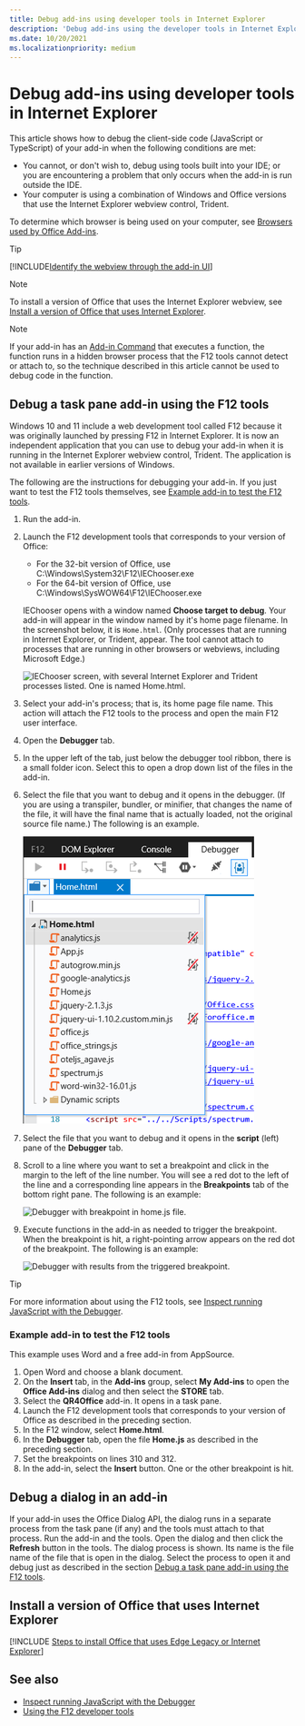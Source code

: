 ```yaml
---
title: Debug add-ins using developer tools in Internet Explorer
description: 'Debug add-ins using the developer tools in Internet Explorer'
ms.date: 10/20/2021
ms.localizationpriority: medium
---
```


# Debug add-ins using developer tools in Internet Explorer

This article shows how to debug the client-side code (JavaScript or TypeScript) of your add-in when the following conditions are met:

- You cannot, or don't wish to, debug using tools built into your IDE; or you are encountering a problem that only occurs when the add-in is run outside the IDE.
- Your computer is using a combination of Windows and Office versions that use the Internet Explorer webview control, Trident.

To determine which browser is being used on your computer, see [Browsers used by Office Add-ins](../concepts/browsers-used-by-office-web-add-ins.md).

> [!TIP]
> [!INCLUDE[Identify the webview through the add-in UI](../includes/identify-webview-in-ui.md)]

> [!NOTE]
> To install a version of Office that uses the Internet Explorer webview, see [Install a version of Office that uses Internet Explorer](#install-a-version-of-office-that-uses-internet-explorer).

> [!NOTE]
> If your add-in has an [Add-in Command](../design/add-in-commands.md) that executes a function, the function runs in a hidden browser process that the F12 tools cannot detect or attach to, so the technique described in this article cannot be used to debug code in the function.

## Debug a task pane add-in using the F12 tools

Windows 10 and 11 include a web development tool called F12 because it was originally launched by pressing F12 in Internet Explorer. It is now an independent application that you can use to debug your add-in when it is running in the Internet Explorer webview control, Trident. The application is not available in earlier versions of Windows.

The following are the instructions for debugging your add-in. If you just want to test the F12 tools themselves, see [Example add-in to test the F12 tools](example-add-in-to-test-the-f12-tools).

1. Run the add-in.
2. Launch the F12 development tools that corresponds to your version of Office:

   - For the 32-bit version of Office, use C:\Windows\System32\F12\IEChooser.exe
   - For the 64-bit version of Office, use C:\Windows\SysWOW64\F12\IEChooser.exe

   IEChooser opens with a window named **Choose target to debug**. Your add-in will appear in the window named by it's home page filename. In the screenshot below, it is `Home.html`. (Only processes that are running in Internet Explorer, or Trident, appear. The tool cannot attach to processes that are running in other browsers or webviews, including Microsoft Edge.)

   ![IEChooser screen, with several Internet Explorer and Trident processes listed. One is named Home.html.](../images/choose-target-to-debug.png)

3. Select your add-in's process; that is, its home page file name. This action will attach the F12 tools to the process and open the main F12 user interface.
4. Open the **Debugger** tab.
5. In the upper left of the tab, just below the debugger tool ribbon, there is a small folder icon. Select this to open a drop down list of the files in the add-in.
6. Select the file that you want to debug and it opens in the debugger. (If you are using a transpiler, bundler, or minifier, that changes the name of the file, it will have the final name that is actually loaded, not the original source file name.) The following is an example.

    ![Screenshot of upper left corner of debugger tab with a folder drop down open and a list of files. ](../images/f12-file-dropdown.png)

7. Select the file that you want to debug and it opens in the **script** (left) pane of the **Debugger** tab.
8. Scroll to a line where you want to set a breakpoint and click in the margin to the left of the line number. You will see a red dot to the left of the line and a corresponding line appears in the **Breakpoints** tab of the bottom right pane. The following is an example:

    ![Debugger with breakpoint in home.js file.](../images/debugger-home-js-02.png)

9. Execute functions in the add-in as needed to trigger the breakpoint. When the breakpoint is hit, a right-pointing arrow appears on the red dot of the breakpoint. The following is an example:

   ![Debugger with results from the triggered breakpoint.](../images/debugger-home-js-01.png)

> [!TIP]
> For more information about using the F12 tools, see [Inspect running JavaScript with the Debugger](/previous-versions/windows/internet-explorer/ie-developer/samples/dn255007(v=vs.85)).

### Example add-in to test the F12 tools

This example uses Word and a free add-in from AppSource.

1. Open Word and choose a blank document.
2. On the **Insert** tab, in the **Add-ins** group, select **My Add-ins** to open the **Office Add-ins** dialog and then select the **STORE** tab.
3. Select the **QR4Office** add-in. It opens in a task pane.
4. Launch the F12 development tools that corresponds to your version of Office as described in the preceding section.
5. In the F12 window, select **Home.html**.
6. In the **Debugger** tab, open the file **Home.js** as described in the preceding section.
7. Set the breakpoints on lines 310 and 312.
8. In the add-in, select the **Insert** button. One or the other breakpoint is hit.

## Debug a dialog in an add-in

If your add-in uses the Office Dialog API, the dialog runs in a separate process from the task pane (if any) and the tools must attach to that process. Run the add-in and the tools. Open the dialog and then click the **Refresh** button in the tools. The dialog process is shown. Its name is the file name of the file that is open in the dialog. Select the process to open it and debug just as described in the section [Debug a task pane add-in using the F12 tools](#debug-a-task-pane-add-in-using-the-f12-tools).

## Install a version of Office that uses Internet Explorer

[!INCLUDE [Steps to install Office that uses Edge Legacy or Internet Explorer](../includes/install-office-that-uses-legacy-edge-or-ie.md)]

## See also

- [Inspect running JavaScript with the Debugger](/previous-versions/windows/internet-explorer/ie-developer/samples/dn255007(v=vs.85))
- [Using the F12 developer tools](/previous-versions/windows/internet-explorer/ie-developer/samples/bg182326(v=vs.85))
